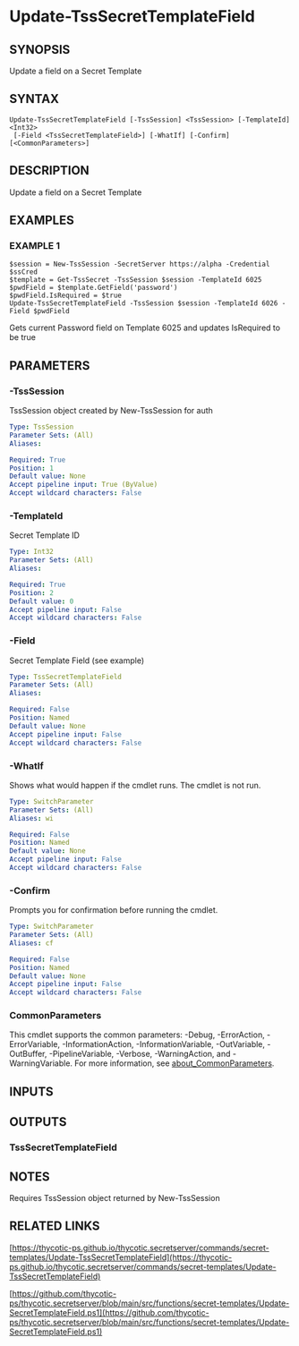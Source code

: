 # Update-TssSecretTemplateField

## SYNOPSIS
Update a field on a Secret Template

## SYNTAX

```
Update-TssSecretTemplateField [-TssSession] <TssSession> [-TemplateId] <Int32>
 [-Field <TssSecretTemplateField>] [-WhatIf] [-Confirm] [<CommonParameters>]
```

## DESCRIPTION
Update a field on a Secret Template

## EXAMPLES

### EXAMPLE 1
```
$session = New-TssSession -SecretServer https://alpha -Credential $ssCred
$template = Get-TssSecret -TssSession $session -TemplateId 6025
$pwdField = $template.GetField('password')
$pwdField.IsRequired = $true
Update-TssSecretTemplateField -TssSession $session -TemplateId 6026 -Field $pwdField
```

Gets current Password field on Template 6025 and updates IsRequired to be true

## PARAMETERS

### -TssSession
TssSession object created by New-TssSession for auth

```yaml
Type: TssSession
Parameter Sets: (All)
Aliases:

Required: True
Position: 1
Default value: None
Accept pipeline input: True (ByValue)
Accept wildcard characters: False
```

### -TemplateId
Secret Template ID

```yaml
Type: Int32
Parameter Sets: (All)
Aliases:

Required: True
Position: 2
Default value: 0
Accept pipeline input: False
Accept wildcard characters: False
```

### -Field
Secret Template Field (see example)

```yaml
Type: TssSecretTemplateField
Parameter Sets: (All)
Aliases:

Required: False
Position: Named
Default value: None
Accept pipeline input: False
Accept wildcard characters: False
```

### -WhatIf
Shows what would happen if the cmdlet runs.
The cmdlet is not run.

```yaml
Type: SwitchParameter
Parameter Sets: (All)
Aliases: wi

Required: False
Position: Named
Default value: None
Accept pipeline input: False
Accept wildcard characters: False
```

### -Confirm
Prompts you for confirmation before running the cmdlet.

```yaml
Type: SwitchParameter
Parameter Sets: (All)
Aliases: cf

Required: False
Position: Named
Default value: None
Accept pipeline input: False
Accept wildcard characters: False
```

### CommonParameters
This cmdlet supports the common parameters: -Debug, -ErrorAction, -ErrorVariable, -InformationAction, -InformationVariable, -OutVariable, -OutBuffer, -PipelineVariable, -Verbose, -WarningAction, and -WarningVariable. For more information, see [about_CommonParameters](http://go.microsoft.com/fwlink/?LinkID=113216).

## INPUTS

## OUTPUTS

### TssSecretTemplateField
## NOTES
Requires TssSession object returned by New-TssSession

## RELATED LINKS

[https://thycotic-ps.github.io/thycotic.secretserver/commands/secret-templates/Update-TssSecretTemplateField](https://thycotic-ps.github.io/thycotic.secretserver/commands/secret-templates/Update-TssSecretTemplateField)

[https://github.com/thycotic-ps/thycotic.secretserver/blob/main/src/functions/secret-templates/Update-SecretTemplateField.ps1](https://github.com/thycotic-ps/thycotic.secretserver/blob/main/src/functions/secret-templates/Update-SecretTemplateField.ps1)


